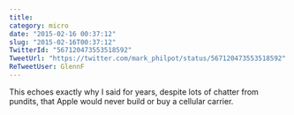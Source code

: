 ```yaml
---
title: 
category: micro
date: "2015-02-16 00:37:12"
slug: "2015-02-16T00:37:12"
TwitterId: "567120473553518592"
TweetUrl: "https://twitter.com/mark_philpot/status/567120473553518592"
ReTweetUser: GlennF
---
```


<i class="fa fa-retweet" aria-hidden="true"></i> This echoes exactly why I said
for years, despite lots of chatter from pundits, that Apple would never build or
buy a cellular carrier.
